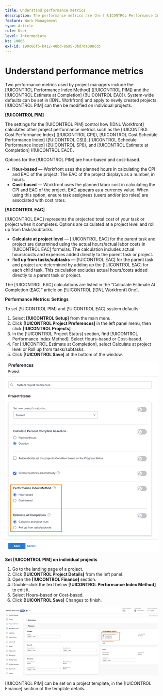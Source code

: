 ```yaml
---
title: Understand performance metrics
description: The performance metrics are the [!UICONTROL Performance Index Method] ([!UICONTROL PIM]) and the [!UICONTROL Estimate at Completion] ([!UICONTROL EAC]).
feature: Work Management
type: Article
role: User
level: Intermediate
kt: 10065
exl-id: 190c66f5-b412-48bd-8695-3bd7da088ccb
---
```

# Understand performance metrics

Two performance metrics used by project managers include the [!UICONTROL Performance Index Method] ([!UICONTROL PIM]) and the [!UICONTROL Estimate at Completion] ([!UICONTROL EAC]). System-wide defaults can be set in [!DNL Workfront] and apply to newly created projects. [!UICONTROL PIM] can then be modified on individual projects.

**[!UICONTROL PIM]**

The settings for the [!UICONTROL PIM] control how [!DNL Workfront] calculates other project performance metrics such as the [!UICONTROL Cost Performance Index] ([!UICONTROL CPI]), [!UICONTROL Cost Schedule Performance Index] ([!UICONTROL CSI]), [!UICONTROL Schedule Performance Index] ([!UICONTROL SPI]), and [!UICONTROL Estimate at Completion] ([!UICONTROL EAC]).

Options for the [!UICONTROL PIM] are hour-based and cost-based.

* **Hour-based** — Workfront uses the planned hours in calculating the CPI and EAC of the project. The EAC of the project displays as a number, in hours.
* **Cost-based** — Workfront uses the planned labor cost in calculating the CPI and EAC of the project. EAC appears as a currency value. When using this option, ensure task assignees (users and/or job roles) are associated with cost rates.

**[!UICONTROL EAC]**

[!UICONTROL EAC] represents the projected total cost of your task or project when it completes. Options are calculated at a project level and roll up from tasks/subtasks.

* **Calculate at project level** — [!UICONTROL EAC] for the parent task and project are determined using the actual hours/actual labor costs in [!UICONTROL EAC] formulas. The calculation includes actual hours/costs and expenses added directly to the parent task or project.
* R**oll up from tasks/subtasks** — [!UICONTROL EAC] for the parent task and project are determined by adding up the [!UICONTROL EAC] for each child task. This calculation excludes actual hours/costs added directly to a parent task or project.

The [!UICONTROL EAC] calculations are listed in the “Calculate Estimate At Completion (EAC)” <!-- link to article -->article on [!UICONTROL [!DNL Workfront] One].

**Performance Metrics: Settings**

To set [!UICONTROL PIM] and [!UICONTROL EAC] system defaults:

1. Select **[!UICONTROL Setup]** from the main menu.
1. Click **[!UICONTROL Project Preferences]** in the left panel menu, then click **[!UICONTROL Projects]**
1. In the [!UICONTROL Project Status] section, find [!UICONTROL Performance Index Method]. Select Hours-based or Cost-based.
1. For [!UICONTROL Estimate at Completion], select Calculate at project level or Roll up from tasks/subtasks.
1. Click **[!UICONTROL Save]** at the bottom of the window.

![An image of the [!UICONTROL Project Preferences] screen](assets/setting-up-finances-1.png)

**Set [!UICONTROL PIM] on individual projects**

1. Go to the landing page of a project.
1. Click **[!UICONTROL Project Details]** from the left panel.
1. Open the **[!UICONTROL Finance]** section.
1. Double-click the text below **[!UICONTROL Performance Index Method]** to edit it.
1. Select Hours-based or Cost-based. 
1. Click **[!UICONTROL Save]** Changes to finish.

![An image of the [!UICONTROL Project Details] screen](assets/setting-up-finances-2.png)

[!UICONTROL PIM] can be set on a project template, in the [!UICONTROL Finance] section of the template details.
